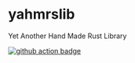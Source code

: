 # yahmrslib
Yet Another Hand Made Rust Library

<a href="https://github-actions.40ants.com/?url=https%3A%2F%2Fgithub.com%2FAlexdelia%2Fyahmrslib%2Ftree%2Fmain?only=rust">
  <img src="http://github-actions.40ants.com/Alexdelia/yahmrslib/matrix.svg" alt="github action badge">
</a>
